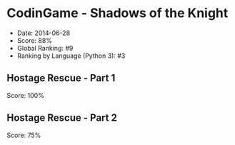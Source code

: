 # CodinGame - Shadows of the Knight

- Date: 2014-06-28
- Score: 88%
- Global Ranking: #9
- Ranking by Language (Python 3): #3

## Hostage Rescue - Part 1

Score: 100%

## Hostage Rescue - Part 2

Score: 75%
